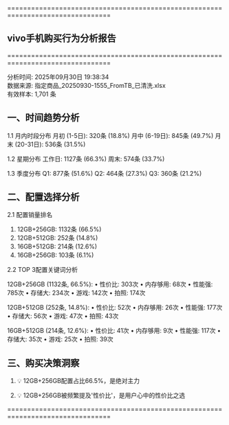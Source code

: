 ================================================================================
## vivo手机购买行为分析报告
================================================================================

分析时间: 2025年09月30日 19:38:34<br>数据来源: 指定商品_20250930-1555_FromTB_已清洗.xlsx<br>有效样本: 1,701 条

一、时间趋势分析
--------------------------------------------------------------------------------

1.1 月内时段分布
  月初 (1-5日):   320条 (18.8%)
  月中 (6-19日):  845条 (49.7%)
  月末 (20-31日): 536条 (31.5%)

1.2 星期分布
  工作日: 1127条 (66.3%)
  周末:   574条 (33.7%)

1.3 季度分布
  Q1: 877条 (51.6%)
  Q2: 464条 (27.3%)
  Q3: 360条 (21.2%)

二、配置选择分析
--------------------------------------------------------------------------------

2.1 配置销量排名
  1. 12GB+256GB: 1132条 (66.5%)
  2. 12GB+512GB: 252条 (14.8%)
  3. 16GB+512GB: 214条 (12.6%)
  4. 16GB+256GB: 103条 (6.1%)

2.2 TOP 3配置关键词分析

  12GB+256GB (1132条, 66.5%):
    • 性价比: 303次
    • 内存够用: 68次
    • 性能强: 785次
    • 存储大: 234次
    • 游戏: 142次
    • 拍照: 174次

  12GB+512GB (252条, 14.8%):
    • 性价比: 52次
    • 内存够用: 26次
    • 性能强: 177次
    • 存储大: 56次
    • 游戏: 47次
    • 拍照: 43次

  16GB+512GB (214条, 12.6%):
    • 性价比: 41次
    • 内存够用: 9次
    • 性能强: 117次
    • 存储大: 35次
    • 游戏: 25次
    • 拍照: 39次

三、购买决策洞察
--------------------------------------------------------------------------------

1. 💡 12GB+256GB配置占比66.5%，是绝对主力

2. 💡 12GB+256GB被频繁提及'性价比'，是用户心中的性价比之选

================================================================================
